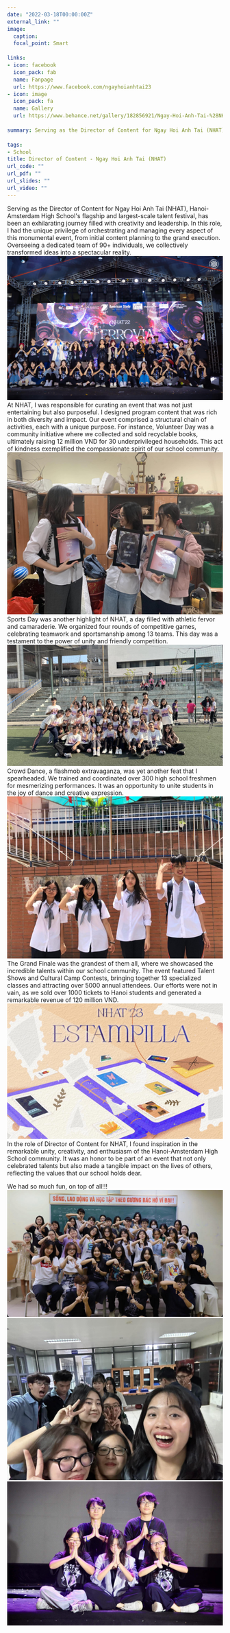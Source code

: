 ```yaml
---
date: "2022-03-18T00:00:00Z"
external_link: ""
image:
  caption: 
  focal_point: Smart
  
links:
- icon: facebook
  icon_pack: fab
  name: Fanpage
  url: https://www.facebook.com/ngayhoianhtai23
- icon: image
  icon_pack: fa
  name: Gallery
  url: https://www.behance.net/gallery/182856921/Ngay-Hoi-Anh-Tai-%28NHAT%29-Talent-Festival

summary: Serving as the Director of Content for Ngay Hoi Anh Tai (NHAT), Hanoi-Amsterdam High School's flagship and largest-scale talent festival, has been an exhilarating journey filled with creativity and leadership. In this role, I had the unique privilege of orchestrating and managing every aspect of this monumental event, from initial content planning to the grand execution. Overseeing a dedicated team of 90+ individuals, we collectively transformed ideas into a spectacular reality.

tags:
- School
title: Director of Content - Ngay Hoi Anh Tai (NHAT)
url_code: ""
url_pdf: ""
url_slides: ""
url_video: ""
---
```

Serving as the Director of Content for Ngay Hoi Anh Tai (NHAT), Hanoi-Amsterdam High School's flagship and largest-scale talent festival, has been an exhilarating journey filled with creativity and leadership. In this role, I had the unique privilege of orchestrating and managing every aspect of this monumental event, from initial content planning to the grand execution. Overseeing a dedicated team of 90+ individuals, we collectively transformed ideas into a spectacular reality.
![screen reader text](nhat_mha.jpg "")
At NHAT, I was responsible for curating an event that was not just entertaining but also purposeful. I designed program content that was rich in both diversity and impact. Our event comprised a structural chain of activities, each with a unique purpose. For instance, Volunteer Day was a community initiative where we collected and sold recyclable books, ultimately raising 12 million VND for 30 underprivileged households. This act of kindness exemplified the compassionate spirit of our school community.
![screen reader text](nhat_bnd.jpg "")
Sports Day was another highlight of NHAT, a day filled with athletic fervor and camaraderie. We organized four rounds of competitive games, celebrating teamwork and sportsmanship among 13 teams. This day was a testament to the power of unity and friendly competition.
![screen reader text](nhat_nhtt.jpg "")
Crowd Dance, a flashmob extravaganza, was yet another feat that I spearheaded. We trained and coordinated over 300 high school freshmen for mesmerizing performances. It was an opportunity to unite students in the joy of dance and creative expression.
![screen reader text](nhat_gen1.jpg "")
The Grand Finale was the grandest of them all, where we showcased the incredible talents within our school community. The event featured Talent Shows and Cultural Camp Contests, bringing together 13 specialized classes and attracting over 5000 annual attendees. Our efforts were not in vain, as we sold over 1000 tickets to Hanoi students and generated a remarkable revenue of 120 million VND.
![screen reader text](nhat_cover.jpg "")
In the role of Director of Content for NHAT, I found inspiration in the remarkable unity, creativity, and enthusiasm of the Hanoi-Amsterdam High School community. It was an honor to be part of an event that not only celebrated talents but also made a tangible impact on the lives of others, reflecting the values that our school holds dear.

We had so much fun, on top of all!!!
![screen reader text](nhat_bnd1.jpg "")
![screen reader text](nhat_fun.jpg "")
![screen reader text](nhat_fun2.jpg "")
